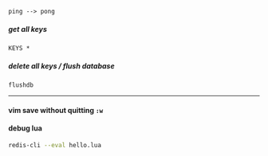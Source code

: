```
ping --> pong
```
##### get all keys
```
KEYS *
```

##### delete all keys / flush database
```
flushdb
```

---

#### vim save without quitting `:w`

#### debug lua
```bash
redis-cli --eval hello.lua
```
